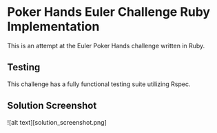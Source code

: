 # Poker Hands Euler Challenge Ruby Implementation
This is an attempt at the Euler Poker Hands challenge written in Ruby.

## Testing
This challenge has a fully functional testing suite utilizing Rspec.

## Solution Screenshot
![alt text][solution_screenshot.png]
